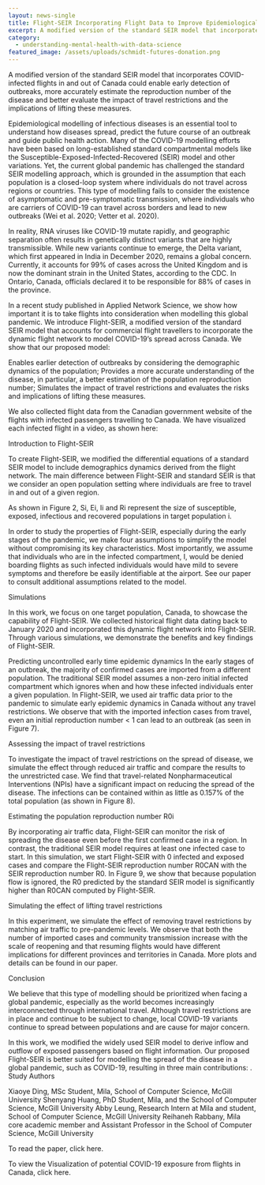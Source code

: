 ```yaml
---
layout: news-single
title: Flight-SEIR Incorporating Flight Data to Improve Epidemiological Modelling and Disease Outbreak Prevention
excerpt: A modified version of the standard SEIR model that incorporates COVID-infected flights in and out of Canada could enable early detection of outbreaks and more
category:
  - understanding-mental-health-with-data-science
featured_image: /assets/uploads/schmidt-futures-donation.png
---
```

A modified version of the standard SEIR model that incorporates COVID-infected flights in and out of Canada could enable early detection of outbreaks, more accurately estimate the reproduction number of the disease and better evaluate the impact of travel restrictions and the implications of lifting these measures.

Epidemiological modelling of infectious diseases is an essential tool to understand how diseases spread, predict the future course of an outbreak and guide public health action. Many of the COVID-19 modelling efforts have been based on long-established standard compartmental models like the Susceptible-Exposed-Infected-Recovered (SEIR) model and other variations. Yet, the current global pandemic has challenged the standard SEIR modelling approach, which is grounded in the assumption that each population is a closed-loop system where individuals do not travel across regions or countries. This type of modelling fails to consider the existence of asymptomatic and pre-symptomatic transmission, where individuals who are carriers of COVID-19 can travel across borders and lead to new outbreaks (Wei et al. 2020; Vetter et al. 2020).

In reality, RNA viruses like COVID-19 mutate rapidly, and geographic separation often results in genetically distinct variants that are highly transmissible. While new variants continue to emerge, the Delta variant, which first appeared in India in December 2020, remains a global concern. Currently, it accounts for 99% of cases across the United Kingdom and is now the dominant strain in the United States, according to the CDC. In Ontario, Canada, officials declared it to be responsible for 88% of cases in the province.

In a recent study published in Applied Network Science, we show how important it is to take flights into consideration when modelling this global pandemic. We introduce Flight-SEIR, a modified version of the standard SEIR model that accounts for commercial flight travellers to incorporate the dynamic flight network to model COVID-19’s spread across Canada. We show that our proposed model:

Enables earlier detection of outbreaks by considering the demographic dynamics of the population;
Provides a more accurate understanding of the disease, in particular, a better estimation of the population reproduction number;
Simulates the impact of travel restrictions and evaluates the risks and implications of lifting these measures.

We also collected flight data from the Canadian government website of the flights with infected passengers travelling to Canada. We have visualized each infected flight in a video, as shown here:


Introduction to Flight-SEIR

To create Flight-SEIR, we modified the differential equations of a standard SEIR model to include demographics dynamics derived from the flight network. The main difference between Flight-SEIR and standard SEIR is that we consider an open population setting where individuals are free to travel in and out of a given region.

As shown in Figure 2, Si, Ei, Ii and Ri represent the size of susceptible, exposed, infectious and recovered populations in target population i.

In order to study the properties of Flight-SEIR, especially during the early stages of the pandemic, we make four assumptions to simplify the model without compromising its key characteristics. Most importantly, we assume that individuals who are in the infected compartment, I, would be denied boarding flights as such infected individuals would have mild to severe symptoms and therefore be easily identifiable at the airport. See our paper to consult additional assumptions related to the model.


Simulations

In this work, we focus on one target population, Canada, to showcase the capability of Flight-SEIR. We collected historical flight data dating back to January 2020 and incorporated this dynamic flight network into Flight-SEIR. Through various simulations, we demonstrate the benefits and key findings of Flight-SEIR.

Predicting uncontrolled early time epidemic dynamics
In the early stages of an outbreak, the majority of confirmed cases are imported from a different population. The traditional SEIR model assumes a non-zero initial infected compartment which ignores when and how these infected individuals enter a given population. In Flight-SEIR, we used air traffic data prior to the pandemic to simulate early epidemic dynamics in Canada without any travel restrictions. We observe that with the imported infection cases from travel, even an initial reproduction number < 1 can lead to an outbreak (as seen in Figure 7).


Assessing the impact of travel restrictions

To investigate the impact of travel restrictions on the spread of disease, we simulate the effect through reduced air traffic and compare the results to the unrestricted case. We find that travel-related Nonpharmaceutical Interventions (NPIs) have a significant impact on reducing the spread of the disease. The infections can be contained within as little as 0.157% of the total population (as shown in Figure 8).


Estimating the population reproduction number R0i

By incorporating air traffic data, Flight-SEIR can monitor the risk of spreading the disease even before the first confirmed case in a region. In contrast, the traditional SEIR model requires at least one infected case to start. In this simulation, we start Flight-SEIR with 0 infected and exposed cases and compare the Flight-SEIR reproduction number R0CAN with the SEIR reproduction number R0. In Figure 9, we show that because population flow is ignored, the R0 predicted by the standard SEIR model is significantly higher than R0CAN computed by Flight-SEIR.


Simulating the effect of lifting travel restrictions

In this experiment, we simulate the effect of removing travel restrictions by matching air traffic to pre-pandemic levels. We observe that both the number of imported cases and community transmission increase with the scale of reopening and that resuming flights would have different implications for different provinces and territories in Canada. More plots and details can be found in our paper.


Conclusion

We believe that this type of modelling should be prioritized when facing a global pandemic, especially as the world becomes increasingly interconnected through international travel. Although travel restrictions are in place and continue to be subject to change, local COVID-19 variants continue to spread between populations and are cause for major concern.

In this work, we modified the widely used SEIR model to derive inflow and outflow of exposed passengers based on flight information. Our proposed Flight-SEIR is better suited for modelling the spread of the disease in a global pandemic, such as COVID-19, resulting in three main contributions:
.
Study Authors

Xiaoye Ding, MSc Student, Mila, School of Computer Science, McGill University
Shenyang Huang, PhD Student, Mila, and the School of Computer Science, McGill University
Abby Leung, Research Intern at Mila and student, School of Computer Science, McGill University
Reihaneh Rabbany, Mila core academic member and Assistant Professor in the School of Computer Science, McGill University

To read the paper, click here.

To view the Visualization of potential COVID-19 exposure from flights in Canada, click here.